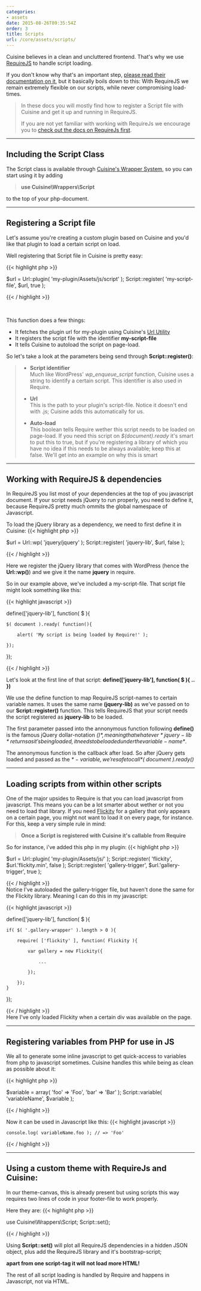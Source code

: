```yaml
---
categories:
- assets
date: 2015-08-26T09:35:54Z
order: 3
title: Scripts
url: /core/assets/scripts/
---
```


Cuisine believes in a clean and uncluttered frontend. That's why we use [RequireJS](/core/assets/requirejs) to handle script loading. 


 If you don't know why that's an important step, [please read their documentation on it](http://requirejs.org/docs/why), but it basically boils down to this:
 With RequireJS we remain extremely flexible on our scripts, while never compromising load-times.


> In these docs you will mostly find how to register a Script file with Cuisine
> and get it up and running in RequireJS. 
>
> If you are not yet familiar with working with RequireJs we encourage you to
> [check out the docs on RequireJs first](/core/assets/requirejs).

---

## Including the Script Class

The Script class is available through [Cuisine's Wrapper System](/core/getting-started/structure), so you can start using it by adding

> **use Cuisine\Wrappers\Script**

to the top of your php-document.

---

## Registering a Script file

Let's assume you're creating a custom plugin based on Cuisine and you'd like that plugin to load a certain script on load.

Well registering that Script file in Cuisine is pretty easy:

{{< highlight php  >}}
	
$url = Url::plugin( 'my-plugin/Assets/js/script' );
Script::register( 'my-script-file', $url, true );

{{< / highlight >}}

<br/>

This function does a few things:

* It fetches the plugin url for my-plugin using Cuisine's [Url Utility](/core/utilities/url)
* It registers the script file with the identifier __my-script-file__
* It tells Cuisine to autoload the script on page-load.

So let's take a look at the parameters being send through **Script::register()**:

> 
>* 	**Script identifier**<br/>
>	Much like WordPress' *wp_enqueue_script* function, Cuisine uses a string to
>	identify a certain script. This identifier is also used in Require.
>
>*	**Url**<br/>
>	This is the path to your plugin's script-file. Notice it doesn't end with .js;
>	Cuisine adds this automatically for us. 
>
>*	**Auto-load**<br/>
>	This boolean tells Require wether this script needs to be loaded on page-load.
>	If you need this script on *$(document).ready* it's smart to put this to true,
>	but if you're registering a library of which you have no idea if this needs to
> 	be always available; keep this at false. We'll get into an example on why this
>	is smart

---

## Working with RequireJS & dependencies

In RequireJS you list most of your dependencies at the top of you javascript document. If your script needs jQuery to run properly, you need to define it, because RequireJS pretty much ommits the global namespace of Javascript. 

To load the jQuery library as a dependency, we need to first define it in Cuisine:
{{< highlight php  >}}
	
$url = Url::wp( 'jquery/jquery' );
Script::register( 'jquery-lib', $url, false );

{{< / highlight >}}
<br/>

Here we register the jQuery library that comes with WordPress (hence the **Url::wp()**) and we give it the name **jquery** in require.

So in our example above, we've included a my-script-file. That script file might look something like this:

{{< highlight javascript  >}}

define(['jquery-lib'], function( $ ){

	$( document ).ready( function(){

		alert( 'My script is being loaded by Require!' );

	});

});

{{< / highlight >}}
<br/>

Let's look at the first line of that script:
**define(['jquery-lib'], function( $ ){ .. })**

We use the define function to map RequireJS script-names to certain variable names. 
It uses the same name **(jquery-lib)** as we've passed on to our **Script::register()** function. This tells RequireJS that your script needs the script registered as **jquery-lib** to be loaded. 

The first parameter passed into the annonymous function following **define()** is the famous jQuery dollar-notation *($)*, meaning that whatever *jquery-lib* returns as it's being loaded, it needs to be loaded under the variable-name *$*.

The annonymous function is the callback after load. So after jQuery gets loaded and passed as the *$*-variable, we're safe to call *$( document ).ready()*


---

## Loading scripts from within other scripts

One of the major upsides to Require is that you can load javascript from javascript. This means you can be a lot smarter about wether or not you need to load that library. If you need [Flickity](http://flickity.metafizzy.co/) for a gallery that only appears on a certain page, you might not want to load it on every page, for instance. For this, keep a very simple rule in mind:

> **Once a Script is registered with Cuisine it's callable from Require**

So for instance, i've added this php in my plugin:
{{< highlight php  >}}
	
$url = Url::plugin( 'my-plugin/Assets/js/' );
Script::register( 'flickity', $url.'flickity.min', false );
Script::register( 'gallery-trigger', $url.'gallery-trigger', true );

{{< / highlight >}}
<br/>
Notice I've autoloaded the gallery-trigger file, but haven't done the same for the Flickity library. Meaning I can do this in my javascript:

{{< highlight javascript  >}}

define(['jquery-lib'], function( $ ){

	if( $( '.gallery-wrapper' ).length > 0 ){

		require( ['flickity' ], function( Flickity ){

			var gallery = new Flickity({

				...

			});

		});
	}

});

{{< / highlight >}}
<br/>
Here I've only loaded Flickity when a certain div was available on the page.

---

## Registering variables from PHP for use in JS

We all to generate some inline javascript to get quick-access to variables from php to javascript sometimes. Cuisine handles this while being as clean as possible about it:

{{< highlight php  >}}
 	
$variable = array( 'foo' => 'Foo', 'bar' => 'Bar' );
Script::variable( 'variableName', $variable );

{{< / highlight >}}
<br/>

Now it can be used in Javascript like this:
{{< highlight javascript  >}}

	console.log( variableName.foo ); // => 'Foo'

{{< / highlight >}}

---

## Using a custom theme with RequireJs and Cuisine:

In our theme-canvas, this is already present but using scripts this way requires two lines of code in your footer-file to work properly.

Here they are:
{{< highlight php  >}}
 	
use Cuisine\Wrappers\Script;
Script::set();

{{< / highlight >}}

Using **Script::set()** will plot all RequireJS dependencies in a hidden JSON object, plus add the RequireJS library and it's bootstrap-script; 

**apart from one script-tag it will not load more HTML!**

The rest of all script loading is handled by Require and happens in Javascript, not via HTML.

